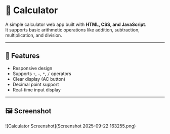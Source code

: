 
# 🧮 Calculator

A simple calculator web app built with **HTML, CSS, and JavaScript**.  
It supports basic arithmetic operations like addition, subtraction, multiplication, and division.

---

## 🚀 Features
- Responsive design  
- Supports `+`, `-`, `*`, `/` operators  
- Clear display (AC button)  
- Decimal point support  
- Real-time input display  

---

## 🖼️ Screenshot

![Calculator Screenshot](Screenshot 2025-09-22 163255.png)
